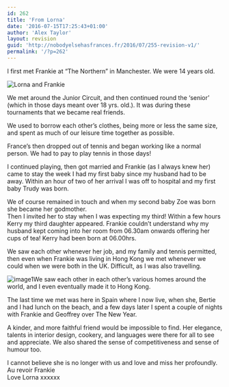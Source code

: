 ```yaml
---
id: 262
title: 'From Lorna'
date: '2016-07-15T17:25:43+01:00'
author: 'Alex Taylor'
layout: revision
guid: 'http://nobodyelsehasfrances.fr/2016/07/255-revision-v1/'
permalink: '/?p=262'
---
```


I first met Frankie at “The Northern” in Manchester. We were 14 years old.

![Lorna and Frankie](https://i0.wp.com/nobodyelsehasfrances.fr/wp-content/uploads/2016/07/image2.jpg?resize=209%2C156)

We met around the Junior Circuit, and then continued round the ‘senior’ (which in those days meant over 18 yrs. old.). It was during these tournaments that we became real friends.

We used to borrow each other’s clothes, being more or less the same size, and spent as much of our leisure time together as possible.

France’s then dropped out of tennis and began working like a normal person. We had to pay to play tennis in those days!

I continued playing, then got married and Frankie (as I always knew her) came to stay the week I had my first baby since my husband had to be away. Within an hour of two of her arrival I was off to hospital and my first baby Trudy was born.

We of course remained in touch and when my second baby Zoe was born she became her godmother.  
Then I invited her to stay when I was expecting my third! Within a few hours Kerry my third daughter appeared. Frankie couldn’t understand why my husband kept coming into her room from 06.30am onwards offering her cups of tea! Kerry had been born at 06.00hrs.

We saw each other whenever her job, and my family and tennis permitted, then even when Frankie was living in Hong Kong we met whenever we could when we were both in the UK. Difficult, as I was also travelling.

![image1](https://i0.wp.com/nobodyelsehasfrances.fr/wp-content/uploads/2016/07/image1.jpg?resize=213%2C159)We saw each other in each other’s various homes around the world, and I even eventually made it to Hong Kong.

The last time we met was here in Spain where I now live, when she, Bertie and I had lunch on the beach, and a few days later I spent a couple of nights with Frankie and Geoffrey over The New Year.

A kinder, and more faithful friend would be impossible to find. Her elegance, talents in interior design, cookery, and languages were there for all to see and appreciate. We also shared the sense of competitiveness and sense of humour too.

I cannot believe she is no longer with us and love and miss her profoundly.  
Au revoir Frankie  
Love Lorna xxxxxx